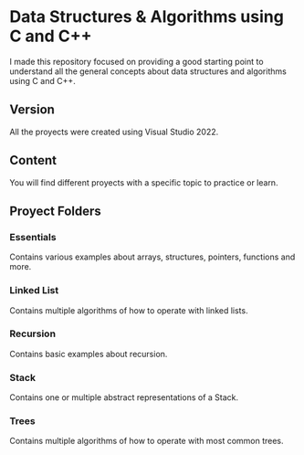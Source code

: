 # Data Structures & Algorithms using C and C++

I made this repository focused on providing a good starting point to understand all 
the general concepts about data structures and algorithms using C and C++.

## Version
All the proyects were created using Visual Studio 2022.

## Content
You will find different proyects with a specific topic to practice or learn.

## Proyect Folders

### Essentials
Contains various examples about arrays, structures, pointers, functions and more.

### Linked List
Contains multiple algorithms of how to operate with linked lists.

### Recursion
Contains basic examples about recursion.

### Stack
Contains one or multiple abstract representations of a Stack.

### Trees
Contains multiple algorithms of how to operate with most common trees.
